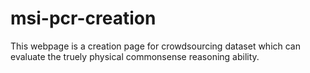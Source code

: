 # msi-pcr-creation
This webpage is a creation page for crowdsourcing dataset which can evaluate the truely physical commonsense reasoning ability.
